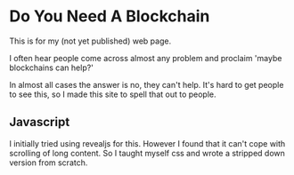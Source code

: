 # Do You Need A Blockchain

This is for my (not yet published) web page.

I often hear people come across almost any problem and proclaim 'maybe blockchains can help?'

In almost all cases the answer is no, they can't help.
It's hard to get people to see this, so I made this site to spell that out to people.

## Javascript

I initially tried using revealjs for this. However I found that it can't cope with scrolling of long content.
So I taught myself css and wrote a stripped down version from scratch.
